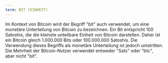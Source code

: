 ```yaml
---
term: BIT (EINHEIT)
---
```


Im Kontext von Bitcoin wird der Begriff "bit" auch verwendet, um eine monetäre Unterteilung von Bitcoin zu bezeichnen. Ein Bit entspricht 100 Satoshis, die die kleinste unteilbare Einheit von Bitcoin darstellen. Daher ist ein Bitcoin gleich 1.000.000 Bits oder 100.000.000 Satoshis. Die Verwendung dieses Begriffs als monetäre Unterteilung ist jedoch umstritten. Die Mehrheit der Bitcoin-Nutzer verwendet entweder "Sats" oder "btc", aber nicht "bit".